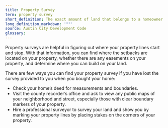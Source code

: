 ```yaml
---
title: Property Survey
term: property survey
short_definition: The exact amount of land that belongs to a homeowner. Property surveys are measured by surveyors and include the land within property lines.
long_definition_markdown: '""'
source: Austin City Development Code
glossary:
---
```



Property surveys are helpful in figuring out where your property lines start and stop. With that information, you can find where the setbacks are located on your property, whether there are any easements on your property, and determine where you can build on your land.

There are few ways you can find your property survey if you have lost the survey provided to you when you bought your home:

* Check your home’s deed for measurements and boundaries.
* Visit the county recorder’s office and ask to view any public maps of your neighborhood and street, especially those with clear boundary markers of your property.
* Hire a professional surveyor to survey your land and show you by marking your property lines by placing stakes on the corners of your property.